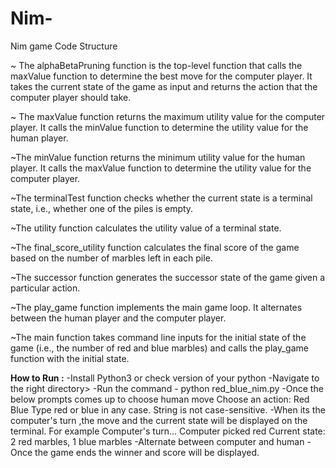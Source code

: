 # Nim-
Nim game 
Code Structure 

~ The alphaBetaPruning function is the top-level function that calls the maxValue function to determine the best move for the computer player. 
It takes the current state of the game as input and returns the action that the computer player should take.

~ The maxValue function returns the maximum utility value for the computer player. 
It calls the minValue function to determine the utility value for the human player.

~The minValue function returns the minimum utility value for the human player. 
It calls the maxValue function to determine the utility value for the computer player.

~The terminalTest function checks whether the current state is a terminal state, i.e., whether one of the piles is empty.

~The utility function calculates the utility value of a terminal state.

~The final_score_utility function calculates the final score of the game based on the number of marbles left in each pile.

~The successor function generates the successor state of the game given a particular action.

~The play_game function implements the main game loop. It alternates between the human player and the computer player.

~The main function takes command line inputs for the initial state of the game (i.e., the number of red and blue marbles) 
and calls the play_game function with the initial state. 


**How to Run :**
-Install Python3 or check version of your python 
-Navigate to the right directory>
-Run the command -    python red_blue_nim.py <num-red> <num-blue> <first-player>
-Once the below prompts comes up to choose human move 
        Choose an action:
        Red
        Blue
        Type red or blue in any case. String is not case-sensitive.
-When its the computer's turn ,the move and the current state will be displayed on the terminal.
        For example             Computer's turn...
                                Computer picked red
                                Current state: 2 red marbles, 1 blue marbles
-Alternate between computer and human
-Once the game ends the winner and score will be displayed.
